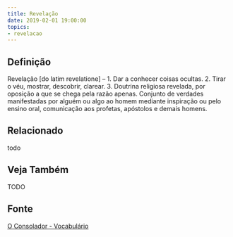 ```yaml
---
title: Revelação
date: 2019-02-01 19:00:00
topics:
- revelacao
---
```


## Definição
Revelação [do latim revelatione] – 1. Dar a conhecer coisas ocultas. 2. Tirar o
véu, mostrar, descobrir, clarear. 3. Doutrina religiosa revelada, por oposição
a que se chega pela razão apenas. Conjunto de verdades manifestadas por alguém
ou algo ao homem mediante inspiração ou pelo ensino oral, comunicação aos
profetas, apóstolos e demais homens. 


## Relacionado
todo

## Veja Também
TODO

## Fonte
[O Consolador - Vocabulário](http://www.oconsolador.com.br/linkfixo/vocabulario/principal.html)
